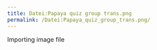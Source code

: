 ```yaml
---
title: Datei:Papaya quiz group trans.png
permalink: /Datei:Papaya_quiz_group_trans.png/
---
```


Importing image file